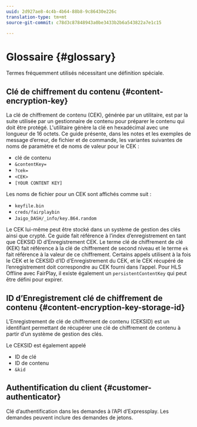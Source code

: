 ```yaml
---
uuid: 2d927ae8-4c4b-4b64-88b8-9c86430e226c
translation-type: tm+mt
source-git-commit: c78d3c87848943a0be3433b2b6a543822a7e1c15

---
```



# Glossaire {#glossary}

Termes fréquemment utilisés nécessitant une définition spéciale.

## Clé de chiffrement du contenu {#content-encryption-key}

La clé de chiffrement de contenu (CEK), générée par un utilitaire, est par la suite utilisée par un gestionnaire de contenu pour préparer le contenu qui doit être protégé.
L&#39;utilitaire génère la clé en hexadécimal avec une longueur de 16 octets.
Ce guide présente, dans les notes et les exemples de message d’erreur, de fichier et de commande, les variantes suivantes de noms de paramètre et de noms de valeur pour le CEK :

* clé de contenu
* `&contentKey=`
* `?cek=`
* `<CEK>`
* `[YOUR CONTENT KEY]`

Les noms de fichier pour un CEK sont affichés comme suit :

* `keyfile.bin`
* `creds/fairplaybin`
* `Jaigo_DASH/_info/key.B64.random`

Le CEK lui-même peut être stocké dans un système de gestion des clés ainsi que crypté. Ce guide fait référence à l’index d’enregistrement en tant que CEKSID ID d’Enregistrement CEK. Le terme clé de chiffrement de clé (KEK) fait référence à la clé de chiffrement de second niveau et le terme `ek` fait référence à la valeur de ce chiffrement.
Certains appels utilisent à la fois le CEK et le CEKSID d’ID d’Enregistrement du CEK, et le CEK récupéré de l’enregistrement doit correspondre au CEK fourni dans l’appel.
Pour HLS Offline avec FairPlay, il existe également un `persistentContentKey` qui peut être défini pour expirer.

## ID d’Enregistrement clé de chiffrement de contenu {#content-encryption-key-storage-id}

L’Enregistrement de clé de chiffrement de contenu (CEKSID) est un identifiant permettant de récupérer une clé de chiffrement de contenu à partir d’un système de gestion des clés.

Le CEKSID est également appelé
* ID de clé
* ID de contenu
* `&kid`

## Authentification du client {#customer-authenticator}

Clé d’authentification dans les demandes à l’API d’Expressplay. Les demandes peuvent inclure des demandes de jetons.